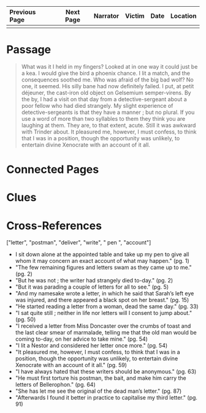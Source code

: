 | Previous Page | Next Page | Narrator | Victim | Date | Location |
|:--------------|:---------:|---------:|-------:|-----:|---------:|
|               |           |          |        |      |          |

# Passage
>What was it I held in my fingers? Looked at in one way it could just be a kea. I would give the bird a phoenix chance. I lit a match, and the consequences soothed me. Who was afraid of the big bad wolf? No one, it seemed. His silly bane had now definitely failed. I put, at petit déjeuner, the cast-iron old object on Gelsemium semper-virens. By the by, I had a visit on that day from a detective-sergeant about a poor fellow who had died strangely. My slight experience of detective-sergeants is that they have a manner ; but no plural. If you use a word of more than two syllables to them they think you are laughing at them. They are, to that extent, acute. Still it was awkward with Trinder about. It pleasured me, however, I must confess, to think that I was in a position, though the opportunity was unlikely, to entertain divine Xenocrate with an account of it all. 
# Connected Pages
# Clues
# Cross-References
["letter", "postman", "deliver", "write", " pen ", "account"]
* I sit down alone at the appointed table and take up my pen to give all whom it may concern an exact account of what may happen." (pg. 1)
* "The few remaining figures and letters swam as they came up to me." (pg. 2)
* "But he was not ; the writer had strangely died to-day." (pg. 2)
* "But it was parading a couple of letters for all to see." (pg. 5)
* "And my namesake wrote a letter, in which he said that Sarah’s left eye was injured, and there appeared a black spot on her breast." (pg. 15)
* "He started reading a letter from a woman, dead the same day." (pg. 33)
* "I sat quite still ; neither in life nor letters will I consent to jump about." (pg. 50)
* "I received a letter from Miss Doncaster over the crumbs of toast and the last clear smear of marmalade, telling me that the old man would be coming to-day, on her advice to take mine." (pg. 54)
* "I lit a Nestor and considered her letter once more." (pg. 54)
* "It pleasured me, however, I must confess, to think that I was in a position, though the opportunity was unlikely, to entertain divine Xenocrate with an account of it all." (pg. 59)
* "I have always hated that these writers should be anonymous." (pg. 63)
* "He must first torture his postman, the bait, and make him carry the letters of Bellerophon." (pg. 64)
* "She has let me see the original of the dead man’s letter." (pg. 87)
* "Afterwards I found it better in practice to capitalise my third letter." (pg. 91)